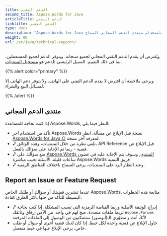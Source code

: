 ```yaml
---
title: الدعم التقني
second_title: Aspose.Words for Java
articleTitle: الدعم التقني
linktitle: الدعم التقني
type: docs
description: "Aspose.Words for Java يوفر الدعم التقني المجاني لجميع المستعملين. يرجى تقديم تقرير عن سؤالكم أو إصداركم أو طلبكم الخاص باستخدام منتدى الدعم المجاني المتاح."
weight: 80
url: /ar/java/technical-support/
---
```


ويُفترض أن يقدم الدعم التقني المجاني لجميع منتجاته. ويتوفر الدعم لجميع المستعملين، بما في ذلك التقييم. السبيل الرئيسي للدعم هو [مستحيل المنتديات](https://forum.aspose.com/c/words/8).

{{% alert color="primary" %}}

ويرجى ملاحظة أن افترض لا يقدم الدعم التقني على الهاتف. ولا يتوفر دعم الهاتف إلا لمسائل البيع والشراء.

{{% /alert %}}

## منتدى الدعم المجاني

إذا كنت بحاجة للمساعدة Aspose.Words, النظر فيما يلي:

* تأكد من استخدام آخر Aspose.Words نسخة قبل الإبلاغ عن مسألة. انظر [Aspose.Words for Java ○](https://releases.aspose.com/words/java/) لمعرفة آخر نسخة.
* ♪ نلقي نظرة من خلال المنتديات، وهذه الوثائق، API Reference قبل الإبلاغ عن قضية - ربما تم الإجابة على سؤالك بالفعل.
* ♪ ضع سؤالك على [Aspose.Words المنتدى](https://forum.aspose.com/c/words/8), وسوف يتم الإجابة عليه في غضون ساعات قليلة. الأسئلة تجيب مباشرة Aspose.Words فريق التنمية
* ♪ وعند انتظار الرد على المنتديات، يرجى السماح باختلاف المناطق الزمنية.

## Report an Issue or Feature Request

عندما تنشرين قضيتك أو سؤالك أو طلبك الخاص Aspose.Words, متابعة هذه الخطوات البسيطة للتأكد من حلها بأكثر الطرق كفاءة:

* ♪ إدراج الوثيقة الأصلية وربما القناصة الرمزية التي تسبب المشكلة. إذا كنت بحاجة لربط ملفات متعددة، ضخ لهم في واحد. من الآمن إرفاق وثائقك `Aspose.Forums` لأنّكَ أنتَ و مطوّري الـ(أبوسوز) ستتمكنون من الوصول إلى الملفات المرفقة
* حاول الإبلاغ عن قضية واحدة لكل خيط. إذا كان لديك قضية أخرى أو سؤال أو طلب خاص، يرجى الإبلاغ عنها في خيط منفصل.
